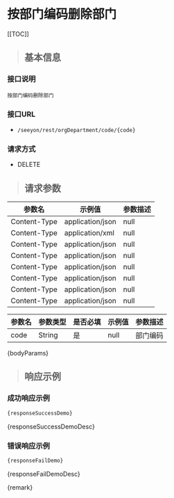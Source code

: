 # 按部门编码删除部门

[[TOC]]

>## 基本信息

### 接口说明
```text
按部门编码删除部门
```

### 接口URL

- `/seeyon/rest/orgDepartment/code/{code}`

### 请求方式
- DELETE

>## 请求参数

参数名 | 示例值 | 参数描述 
 --- | --- | ---
Content-Type|application/json|null
Content-Type|application/xml|null
Content-Type|application/json|null
Content-Type|application/json|null
Content-Type|application/json|null
Content-Type|application/json|null
Content-Type|application/json|null
Content-Type|application/json|null




参数名 | 参数类型 | 是否必填 | 示例值 | 参数描述 
 ---| ---| --- | --- | --- 
code|String|是|null|部门编码

{bodyParams}

> ## 响应示例

### 成功响应示例
```javascript
{responseSuccessDemo}
```

{responseSuccessDemoDesc}

### 错误响应示例
```javascript
{responseFailDemo}
```

{responseFailDemoDesc}


{remark}